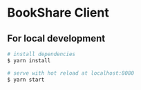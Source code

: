 # BookShare Client

## For local development

```bash
# install dependencies
$ yarn install

# serve with hot reload at localhost:8080
$ yarn start
```